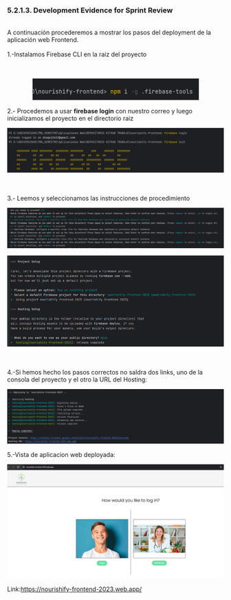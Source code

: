 <h3>5.2.1.3. Development Evidence for Sprint Review</h3>
<br>
A continuación procederemos a mostrar los pasos del deployment de la aplicación web Frontend.
<br>
<br>
1.-Instalamos Firebase CLI en la raiz del proyecto
<br><br><br>
<p align ="center">
            <img src="../../images/evidence-deploy-sprint2/install-cli-firebase.png">
         </p>

2.- Procedemos a usar <strong>firebase login</strong> con nuestro correo y luego inicializamos el proyecto en el directorio raiz
<p align ="center">
            <img src="../../images/evidence-deploy-sprint2/login-init.png">
         </p>
<br><br>
3.- Leemos y seleccionamos las instrucciones de procedimiento

<p align ="center">
            <img src="../../images/evidence-deploy-sprint2/procress.png">
         </p>
<p align ="center">
            <img src="../../images/evidence-deploy-sprint2/procress2.png">
         </p>
<br><br>
4.-Si hemos hecho los pasos correctos no saldra dos links, uno de la consola del proyecto y el otro la URL del Hosting:

<p align ="center">
            <img src="../../images/evidence-deploy-sprint2/deplotcomplete.png">
         </p>

5.-Vista de aplicacion web deployada:
<p align ="center">
            <img src="../../images/evidence-deploy-sprint2//viewdeploy.png">
         </p>

Link:https://nourishify-frontend-2023.web.app/